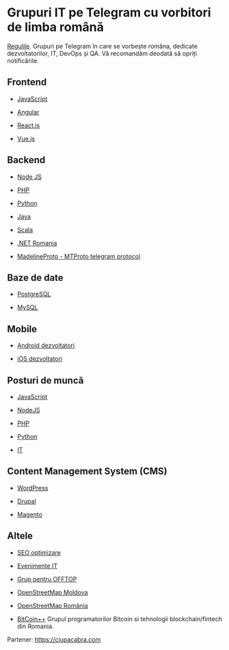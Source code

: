 Grupuri IT pe Telegram cu vorbitori de limba română
===================

[Regulile](https://github.com/js-ro/it-telegram/blob/master/RUES.md). Grupuri pe Telegram în care se vorbește româna, dedicate dezvoltatorilor, IT, DevOps și QA.
Vă recomandăm deodată să opriți notificările.

## Frontend

+ [JavaScript](https://t.me/js_ro)

+ [Angular](https://t.me/angular_ro)

+ [React.js](https://t.me/joinchat/B2gdSlVQm13s2IIY3qnM6w)

+ [Vue.js](https://t.me/joinchat/B2gdShN7TwlUnYcfEsFRDg)

## Backend

+ [Node JS](https://t.me/node_ro)

+ [PHP](https://t.me/php_ro)

+ [Python](https://t.me/python_ro)

+ [Java](https://t.me/java_ro)

+ [Scala](https://t.me/scala_ro)

+ [.NET Romania](https://t.me/dotnetromania)

+ [MadelineProto - MTProto telegram protocol](https://t.me/joinchat/B2gdShXph2zFHkXcCGemZQ)

## Baze de date

 + [PostgreSQL](https://t.me/joinchat/B2gdShFuAfGr4QT31IEugw)
 
 + [MySQL](https://t.me/joinchat/B2gdSktr5qlwD_sfkgXdAQ)

## Mobile

+ [Android dezvoltatori](https://t.me/joinchat/B2gdSkVSnKCWiHeeQ2hGLA)

+ [iOS dezvoltatori](https://t.me/joinchat/B2gdShQ44LAuaLJrvcX3Dg)

## Posturi de muncă

+ [JavaScript](https://t.me/js_jobs_ro)

+ [NodeJS](https://t.me/node_job)

+ [PHP](https://t.me/php_job)

+ [Python](https://t.me/python_job)

+ [IT](https://t.me/jobs_it_ro)

## Content Management System (CMS)

+ [WordPress](https://t.me/wordpress_ro)

+ [Drupal](https://t.me/drupal_ro)

+ [Magento](https://t.me/magento_ro)

## Altele

+ [SEO optimizare](https://t.me/seo_ro)

+ [Evenimente IT](https://t.me/evenimente_it_ro)

+ [Grup pentru OFFTOP](https://t.me/holywars_ro)

+ [OpenStreetMap Moldova](https://t.me/OSMMoldova)

+ [OpenStreetMap România](https://t.me/OSMRomania)

+ [BitCoin++](https://t.me/bitcoinplusplus) Grupul programatorilor Bitcoin si tehnologii blockchain/fintech din Romania.

Partener: https://ciupacabra.com
